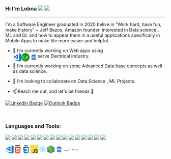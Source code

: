 ### Hi I'm Lobna  <img width="26px" src="https://camo.githubusercontent.com/e8e7b06ecf583bc040eb60e44eb5b8e0ecc5421320a92929ce21522dbc34c891/68747470733a2f2f6d656469612e67697068792e636f6d2f6d656469612f6876524a434c467a6361737252346961377a2f67697068792e676966"/> <img  src="https://camo.githubusercontent.com/57bb7752418e0b7edca9aded120099f46fab7e7408f242595ced4349ffc7dcd1/68747470733a2f2f76697369746f722d62616467652e676c697463682e6d652f62616467653f706167655f69643d68696d616d6567616865642e68696d616d656761686564"/>

----------------------------------------------------------------------------------------------------------------------------------------------------------------------
I'm a Software Engineer graduated in 2020 belive in "Work hard, have fun, make history" ~ Jeff Bezos, Amazon founder.
interested in Data science , ML and DL and how to appear them in a useful applications specifically in Mobile Apps to make life more easier and helpful.

- 🔭 I’m currently working on Web apps using <br /> <img align="left" alt="Visual Studio Code" width="26px" src="https://raw.githubusercontent.com/github/explore/80688e429a7d4ef2fca1e82350fe8e3517d3494d/topics/visual-studio-code/visual-studio-code.png" /> <img align="left" alt="csharp" width="26px" src="https://raw.githubusercontent.com/github/explore/80688e429a7d4ef2fca1e82350fe8e3517d3494d/topics/csharp/csharp.png"/> <img align="left" alt="SQL" width="26px" src="https://raw.githubusercontent.com/github/explore/80688e429a7d4ef2fca1e82350fe8e3517d3494d/topics/sql/sql.png" /> serve Electrical industry.

- 🌱 I’m currently working on some Advanced Data base concepts as well as data science.
- 👯 I’m looking to collaborate on Data Science , ML Projects.
- 📫Reach me out, and let's be friends 🤝

[![Linkedin Badge](https://img.shields.io/badge/-LobnaEssmat-blue?style=flat&logo=Linkedin&logoColor=white&link=https://www.linkedin.com/in/lobna-essmat-369b62140)](https://www.linkedin.com/in/lobna-essmat-369b62140)
[![Outlook Badge](https://img.shields.io/badge/-lobna____essmat-0078D4?style=flat&logo=Microsoft-Outlook&logoColor=white&link=mailto:lobna20161701047@cis.asu.edu.eg)](mailto:lobna20161701047@cis.asu.edu.eg)

<br />

### Languages and Tools:
<p>
  <img 
src="https://camo.githubusercontent.com/533da8800843b57b91a3227ce7d151ca865a0eeaae675715e209c0092314fa96/68747470733a2f2f696d672e736869656c64732e696f2f62616467652f2d52656163742d3435623864383f7374796c653d666c61742d737175617265266c6f676f3d7265616374266c6f676f436f6c6f723d7768697465" />
<img  width="70px" src="https://img.shields.io/badge/Flutter-02569B?style=for-the-badge&logo=flutter&logoColor=white"/> 
<img  width="70px" src="https://img.shields.io/badge/Python-3776AB?style=for-the-badge&logo=python&logoColor=white"/>
<img width="55px"  src="https://img.shields.io/badge/C%2B%2B-00599C?style=for-the-badge&logo=c%2B%2B&logoColor=white"/> 
<img width="55px"  src="https://img.shields.io/badge/Dart-0175C2?style=for-the-badge&logo=dart&logoColor=white"/> 
<img width="55px"  src="https://img.shields.io/badge/PostgreSQL-316192?style=for-the-badge&logo=postgresql&logoColor=white"/> 
<img width="70px"  src="https://img.shields.io/badge/Node.js-43853D?style=for-the-badge&logo=node.js&logoColor=white"/>
<img width="70px"  src="https://img.shields.io/badge/npm-CB3837?style=for-the-badge&logo=npm&logoColor=white"/> 
<img width="70px"  src="https://img.shields.io/badge/.NET-5C2D91?style=for-the-badge&logo=.net&logoColor=white"/> 
<img width="70px"  src="https://img.shields.io/badge/NuGet-004880?style=for-the-badge&logo=nuget&logoColor=white"/> 
<img width="70px"  src="https://img.shields.io/badge/OpenCV-27338e?style=for-the-badge&logo=OpenCV&logoColor=white"/> 
<img width="70px"  src="https://img.shields.io/badge/Angular-DD0031?style=for-the-badge&logo=angular&logoColor=white"/> 
<img width="70px"  src="https://img.shields.io/badge/AngularJS-E23237?style=for-the-badge&logo=angularjs&logoColor=white"/>
<img width="70px"  src="https://img.shields.io/badge/jQuery-0769AD?style=for-the-badge&logo=jquery&logoColor=white"/>
<img width="70px"  src="https://img.shields.io/badge/Flask-000000?style=for-the-badge&logo=flask&logoColor=white"/> 
<img width="70px"  src="https://img.shields.io/badge/firebase-ffca28?style=for-the-badge&logo=firebase&logoColor=black"/>
</p>
<img align="left" alt="Visual Studio Code" width="26px" src="https://raw.githubusercontent.com/github/explore/80688e429a7d4ef2fca1e82350fe8e3517d3494d/topics/visual-studio-code/visual-studio-code.png" />
<img align="left" alt="HTML5" width="26px" src="https://raw.githubusercontent.com/github/explore/80688e429a7d4ef2fca1e82350fe8e3517d3494d/topics/html/html.png" />
<img align="left" alt="CSS3" width="26px" src="https://raw.githubusercontent.com/github/explore/80688e429a7d4ef2fca1e82350fe8e3517d3494d/topics/css/css.png" />
<img align="left" alt="JavaScript" width="26px" src="https://raw.githubusercontent.com/github/explore/80688e429a7d4ef2fca1e82350fe8e3517d3494d/topics/javascript/javascript.png" />
<img align="left" alt="React" width="26px" src="https://raw.githubusercontent.com/github/explore/80688e429a7d4ef2fca1e82350fe8e3517d3494d/topics/react/react.png" />
<img align="left" alt="Node.js" width="26px" src="https://raw.githubusercontent.com/github/explore/80688e429a7d4ef2fca1e82350fe8e3517d3494d/topics/nodejs/nodejs.png" />
<img align="left" alt="SQL" width="26px" src="https://raw.githubusercontent.com/github/explore/80688e429a7d4ef2fca1e82350fe8e3517d3494d/topics/sql/sql.png" />
<img align="left" alt="MySQL" width="26px" src="https://raw.githubusercontent.com/github/explore/80688e429a7d4ef2fca1e82350fe8e3517d3494d/topics/mysql/mysql.png" />
<img align="left" alt="MongoDB" width="26px" src="https://raw.githubusercontent.com/github/explore/80688e429a7d4ef2fca1e82350fe8e3517d3494d/topics/mongodb/mongodb.png" />
<br />



